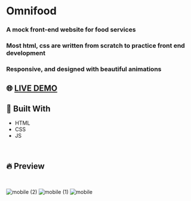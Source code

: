 # Omnifood

### A mock front-end website for food services

### Most html, css are written from scratch to practice front end development

### Responsive, and designed with beautiful animations

## 🌐 [LIVE DEMO](https://mahmoudabdulmuty.github.io/omnifood/) 

## 🔨 Built With 
- HTML
- CSS
- JS

<br />

## 🔥 Preview 

<br />

![mobile (2)](https://user-images.githubusercontent.com/52681435/163652131-5d63ba4b-1032-476f-b00c-e3809468fe11.png)
![mobile (1)](https://user-images.githubusercontent.com/52681435/163652134-4679d0b8-8cd3-4101-aed5-1348b643f284.png)
![mobile](https://user-images.githubusercontent.com/52681435/163652140-963b44e1-b2fd-4daf-a81f-264a85917353.png)
